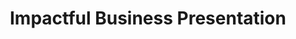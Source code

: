 ---
layout:   certificate
title:    "Impactful Business Presentation"
slug:     panitia-impactful
category: panitia
issuer:   "Direktorat Pusat Pengembangan Karier Universitas Telkom"
---
